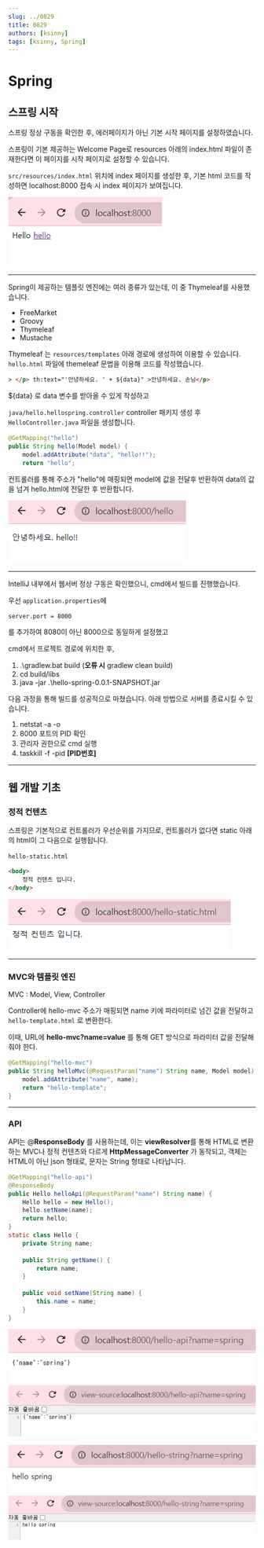 ```yaml
---
slug: ../0829
title: 0829
authors: [ksinny]
tags: [ksinny, Spring]
---
```


# Spring


## 스프링 시작  

스프링 정상 구동을 확인한 후, 에러페이지가 아닌 기본 시작 페이지를 설정하였습니다.

스프링이 기본 제공하는 Welcome Page로 resources 아래의 index.html 파일이 존재한다면 이 페이지를 시작 페이지로 설정할 수 있습니다.


`src/resources/index.html` 위치에 index 페이지를 생성한 후, 기본 html 코드를 작성하면
localhost:8000 접속 시 index 페이지가 보여집니다.

![img_2.png](img_2.png)

---

Spring이 제공하는 템플릿 엔진에는 여러 종류가 있는데, 이 중 Thymeleaf를 사용했습니다.

- FreeMarket
- Groovy
- Thymeleaf
- Mustache

Thymeleaf 는 `resources/templates` 아래 경로에 생성하여 이용할 수 있습니다.
`hello.html` 파일에 themeleaf 문법을 이용해 코드를 작성했습니다.

```html
> </p> th:text="'안녕하세요. ' + ${data}" >안녕하세요. 손님</p> 
```

${data} 로 data 변수를 받아올 수 있게 작성하고

`java/hello.hellospring.controller` controller 패키지 생성 후
`HelloController.java` 파일을 생성합니다.

```java
@GetMapping("hello")
public String hello(Model model) {
    model.addAttribute("data", "hello!!");
    return "hello";
```

컨트롤러를 통해 주소가 "hello"에 매핑되면 model에 값을 전달후 반환하여 data의 값을 넘겨
hello.html에 전달한 후 반환합니다.

![img_3.png](img_3.png)

---

IntelliJ 내부에서 웹서버 정상 구동은 확인했으니, cmd에서 빌드를 진행했습니다.

우선 `application.properties`에
```
server.port = 8000
```
를 추가하여 8080이 아닌 8000으로 동일하게 설정했고


cmd에서 프로젝트 경로에 위치한 후, 

1. .\gradlew.bat build (**오류 시** gradlew clean build)
2. cd build/libs
3. java -jar .\hello-spring-0.0.1-SNAPSHOT.jar

다음 과정을 통해 빌드를 성공적으로 마쳤습니다. 아래 방법으로 서버를 종료시킬 수 있습니다.

1. netstat -a -o
2. 8000 포트의 PID 확인
3. 관리자 권한으로 cmd 실행
4. taskkill -f -pid **[PID번호]**

---

## 웹 개발 기초
### 정적 컨텐츠

스프링은 기본적으로 컨트롤러가 우선순위를 가지므로, 컨트롤러가 없다면 static 아래의 html이 그 다음으로 실행됩니다.

`hello-static.html`
```html
<body>
    정적 컨텐츠 입니다.
</body>
```


![img_4.png](img_4.png)

---

### MVC와 템플릿 엔진
MVC : Model, View, Controller

Controller에 hello-mvc 주소가 매핑되면 name 키에 파라미터로 넘긴 값을 전달하고
` hello-template.html` 로 변환한다.

이때, URL에 **hello-mvc?name=value** 를 통해 GET 방식으로 파라미터 값을 전달해줘야 한다.
```java
@GetMapping("hello-mvc")
public String helloMvc(@RequestParam("name") String name, Model model) {
    model.addAttribute("name", name);
    return "hello-template";
}
```

---

### API

API는 @**ResponseBody** 를 사용하는데, 
이는 **viewResolver**를 통해 HTML로 변환하는 MVC나 정적 컨텐츠와 다르게 
**HttpMessageConverter** 가 동작되고, 객체는 HTML이 아닌 json 형태로, 문자는 String 형태로 나타납니다.


```java
@GetMapping("hello-api")
@ResponseBody
public Hello helloApi(@RequestParam("name") String name) {
    Hello hello = new Hello();
    hello.setName(name);
    return hello;
}
static class Hello {
    private String name;
    
    public String getName() {
        return name;
    }
    
    public void setName(String name) {
        this.name = name;
    }
}
```
![img_5.png](img_5.png)
![img_8.png](img_8.png)

![img_6.png](img_6.png)
![img_7.png](img_7.png)
